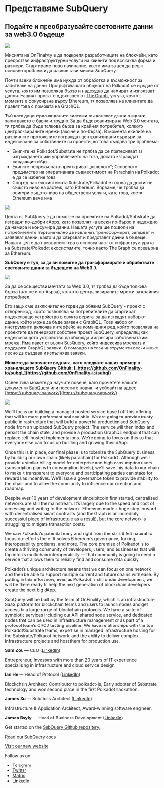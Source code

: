 # Представяме SubQuery

## Подайте и преобразувайте световните данни за web3.0 бъдеще

![](https://miro.medium.com/max/1400/1*J5u22qNxndcuCrFJ1mfGqg.png)

Мисията на OnFinalyty е да подкрепя разработчиците на блокчейн, като предоставя инфраструктурни услуги на клиенти под всякаква форма и размери. Стартираме ново начинание, което има за цел да реши основен проблем и да развие тази мисия: SubQuery.

Почти всеки блокчейн има нужда от обработка и възможност за запитване на данни. Процъфтяващата общност на Polkadot се нуждае от услуга, която им позволява бързо и надеждно да намират и използват данни. Нашият проект е вдъхновен от [The Graph](https://thegraph.com/), услуга, която в момента е фокусирана върху Ethereum, тя позволява на клиентите да правят това с помощта на GraphQL.

Тъй като децентрализираните системи съхраняват данни в мрежи, запитването е бавно и трудно. За да бъде реализирана Web 3.0 мечтата, тя трябва да бъде толкова бърза за крайния потребител, колкото централизираните мрежи (ако не и по-бърза). В момента екипите на различните протоколите изграждат централизирани сървъри за индексиране за собствените си проекти, но това създава три проблема:

- Екипите на Polkadot/Substrate не трябва да се притесняват за изграждането или управлението на това, докато изграждат следващия dApp
- Екипите непрекъснато преоткриват „колелото“; Основното предимство на оперативната съвместимост на Parachain на Polkadot е да се избегне това
- Според нас екосистемата Substrate/Polkadot е готова да достигне същото ниво на растеж, като Ethereum. Вярваме, че трябва да осигури същото ниво на обществени услуги, като това, което Ethereum вече има

![](https://miro.medium.com/max/1400/1*l4b4BXWkczVDaHyv30lLQQ.png)

Целта на SubQuery е да помогне на проектите на Polkadot/Substrate да изградят по-добри dApps, като позволят на всеки по-бързо и надеждно да намира и консумира данни. Нашата услуга ще позволи на потребителите първоначално да извличат, трансформират, запазват и заявяват данни, както и да свързват и представят данни в бъдеще. Нашата цел е да превърнем това в основна част от инфраструктурата на Substrate/Polkadot екосистемите, точно както The Graph се превърна за Ethereum.

**SubQuery е тук, за да ви помогне да трансформирате и обработвате световните данни за бъдещето на Web3.0.**

![](https://miro.medium.com/max/1000/1*IHstJG-hBwQzicLdWkGR5w.png)

За да се осъществи мечтата за Web 3.0, тя трябва да бъде толкова бърза (ако не и по-бърза), колкото централизираните мрежи за крайния потребител.

Ето защо сме изключително горди да обявим SubQuery - проект с отворен код, който позволява на потребителите да стартират индексиращо устройство в своята верига, за да изградят набор от данни, който може да бъде заявен с GraphQL. Този набор от инструменти включва интерфейс на командния ред, който позволява на проектите да генерират собствен проект SubQuery, определящ как индексиращото устройство да обхожда и агрегира собствената им мрежа. Има пакет от възли SubQuery, който индексира мрежата и поддържа GraphQL заявки. С помощта на тези инструменти всеки може лесно да създава и изпълнява заявки.

**Можете да започнете веднага, като следвате нашия пример в хранилището SubQuery Github: [_https://github.com/OnFinality-io/subql_](https://github.com/OnFinality-io/subql)**

Освен това можете да научите повече, като прочетете нашите документи [SubQuery](https://doc.subquery.network/) или посетите новия ни уебсайт на адрес [https://subquery.network/](https://subquery.network/)

![](https://miro.medium.com/max/1000/1*3oA1Hvns1vrImTsmowO_Jw.png)

We’ll focus on building a managed hosted service based off this offering that will be more performant and scalable. We are going to provide trusty public infrastructure that will build a powerful productionised SubQuery node from an uploaded SubQuery project. The service will then index and persist the chain state, and provide a production GraphQL endpoint that can replace self-hosted implementations. We’re going to focus on this so that everyone else can focus on building and growing their dApp.

Once this is in place, our final phase is to tokenize the SubQuery business by building our own chain (likely parachain) for Polkadot. Although we’ll provide a similar billing model for enterprise and high consumption users (subscription plan with consumption levels), we’ll save this data to our chain to make it transparent to everyone and participating parties can stake for rewards as incentives. We’ll issue a governance token to provide stability to the chain and to allow the community to influence our direction and roadmap.

Despite over 10 years of development since bitcoin first started, centralised networks are still the mainstream. It’s largely due to the speed and cost of accessing and writing to the network. Ethereum made a huge step forward with decentralised smart contracts (and the Graph is an incredibly successful piece of infrastructure as a result), but the core network is struggling to mitigate transaction costs.

We saw Polkadot’s potential early and right from the start it felt natural to focus our efforts there. It solves Ethereum’s governance, forking, interoperability problems, and more. The core premise of Polkadot is to create a thriving community of developers, users, and businesses that will tap into its multichain interoperability — that community is going to need a service that allows them to reliably find and consume data quickly.

Polkadot’s unique architecture means that we can focus on one network and then be able to support multiple current and future chains with ease. By putting in this effort now, even as Polkadot is still under development, we will be there ready to help the next generation of blockchain developers create the next big dApp.

SubQuery will be built by the team at OnFinality, which is an infrastructure SaaS platform for blockchain teams and users to launch nodes and get access to a large range of blockchain protocols. We have a suite of symbiotic services including our API shared node service, and dedicated nodes that can be used in infrastructure management or as part of a protocol team’s CI/CD testing pipeline. We have relationships with the top Polkadot/Substrate teams, expertise in managed infrastructure hosting for the Substrate/Polkadot network, and the ability to deliver complex infrastructure projects and host them for production use.

**Sam Zou —** CEO ([LinkedIn](https://www.linkedin.com/in/sam-zou-5b8169a/))

Entrepreneur, Investors with more than 20 years of IT experience specialising in infrastructure and cloud service design

**Ian He —** Head of Protocol ([LinkedIn](https://www.linkedin.com/in/yin-he-7a266345/))

Blockchain Architect, Contributor to polkadot-js, Early adopter of Substrate technology and won second place in the first Polkadot hackathon.

**James Xu —** Solutions Architect ([LinkedIn](https://www.linkedin.com/in/zhexu/))

Infrastructure & Application Architect, Award-winning software engineer.

**James Bayly** — Head of Business Development ([LinkedIn](https://www.linkedin.com/in/james-bayly/))

Get started on the [SubQuery Github repository.](https://github.com/OnFinality-io/subql)

Read our [SubQuery docs](https://doc.subquery.network/)

[Visit our new website](https://subquery.network/)

Follow us on:

- [Telegram](https://t.me/subquerynetwork)
- [Twitter](https://twitter.com/subquerynetwork)
- [Matrix](https://matrix.to/#/%23subquery:matrix.org)
- [LinkedIn](https://www.linkedin.com/company/subquery)
